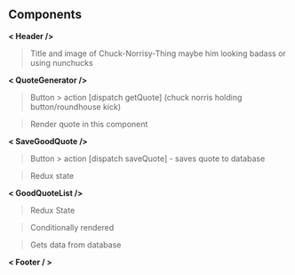 ## Components



**< Header />**

>Title and image of Chuck-Norrisy-Thing maybe him looking badass or using nunchucks



**< QuoteGenerator />**

>Button > action [dispatch getQuote]   (chuck norris holding button/roundhouse kick)

>Render quote in this component



**< SaveGoodQuote />**

>Button > action [dispatch saveQuote] - saves quote to database

>Redux state



**< GoodQuoteList />**

>Redux State

>Conditionally rendered

>Gets data from database


**< Footer / >**